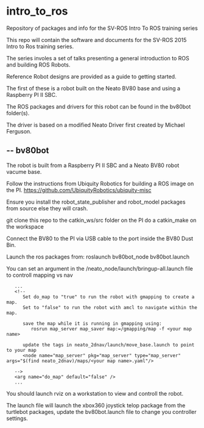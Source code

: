 # intro_to_ros
Repository of packages and info for the SV-ROS Intro To ROS training series

This repo will contain the software and documents for the SV-ROS 2015 Intro to Ros training series.

The series involes a set of talks presenting a general introduction to ROS and building ROS Robots.

Reference Robot designs are provided as a guide to getting started.

The first of these is a robot built on the Neato BV80 base and using a Raspberry PI II SBC.

The ROS packages and drivers for this robot can be found in the bv80bot folder(s).

The driver is based on a modified Neato Driver first created by Michael Ferguson.

--
bv80bot
-------

  The robot is built from a Raspberry PI II SBC and a Neato BV80 robot vacume base.
  
  Follow the instructions from Ubiquity Robotics for building a ROS image on the PI.
  https://github.com/UbiquityRobotics/ubiquity-misc
  
  Ensure you install the robot_state_publisher and robot_model packages from source else they will crash.
  
  
  git clone this repo to the catkin_ws/src folder on the PI
  do a catkin_make on the workspace
  
  Connect the BV80 to the PI via USB cable to the port inside the BV80 Dust Bin.
  
  Launch the ros packages from:
    roslaunch bv80bot_node bv80bot.launch
    
  You can set an argument in the /neato_node/launch/bringup-all.launch file to controll mapping vs nav
  
  
  ```
     ...
     <!--
        Set do_map to "true" to run the robot with gmapping to create a map.
        Set to "false" to run the robot with amcl to navigate within the map.
        
        save the map while it is running in gmapping using:
           rosrun map_server map_saver map:=/gmapping/map -f <your map name>
           
        update the tags in neato_2dnav/launch/move_base.launch to point to your map
        <node name="map_server" pkg="map_server" type="map_server" args="$(find neato_2dnav)/maps/<your map name>.yaml"/>
        
     -->
     <arg name="do_map" default="false" />
     ...
  ```
    
    
  You should launch rviz on a workstation to view and controll the robot.
    
  The launch file will  launch the xbox360 joystick telop package from the turtlebot packages, update the bv80bot.launch file to change you controller settings.
    
  
  
  
